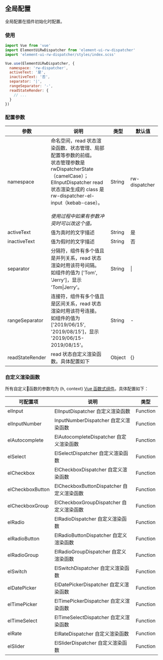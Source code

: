 ## 全局配置
全局配置在插件初始化时配置。

### 使用
```javascript
import Vue from 'vue'
import ElementUiRwDispatcher from 'element-ui-rw-dispatcher'
import 'element-ui-rw-dispatcher/styles/index.scss'

Vue.use(ElementUiRwDispatcher, {
  namespace: 'rw-dispatcher',
  activeText: '是',
  inactiveText: '否',
  separator: '|',
  rangeSeparator: '-',
  readStateRender: {
    // ...
  }
})
```

### 配置参数
<table>
  <thead>
    <tr>
      <th>参数</th>
      <th>说明</th>
      <th>类型</th>
      <th>默认值</th>
    </tr>
  </thead>
  <tbody>
    <tr>
      <td>namespace</td>
      <td>
        命名空间，read 状态渲染函数、状态管理、局部配置等参数的前缀。
        <el-tooltip placement="top">
          <div slot="content">
            状态管理参数是 rwDispatcherState（camelCase）；<br />
            ElInputDispatcher read 状态渲染生成的 class 是 rw-dispatcher-el-input（kebab-case）。
          </div>
          <i class="el-icon-question" />
        </el-tooltip>
        <br />
        使用过程中如果有参数冲突时可以改这个值。
      </td>
      <td>String</td>
      <td>rw-dispatcher</td>
    </tr>
    <tr>
      <td>activeText</td>
      <td>值为真时的文字描述</td>
      <td>String</td>
      <td>是</td>
    </tr>
    <tr>
      <td>inactiveText</td>
      <td>值为假时的文字描述</td>
      <td>String</td>
      <td>否</td>
    </tr>
    <tr>
      <td>separator</td>
      <td>
        分隔符，组件有多个值且是并列关系，read 状态渲染时用该符号间隔。<br />
        如组件的值为 ['Tom', 'Jerry']，显示 'Tom|Jerry'。
      </td>
      <td>String</td>
      <td>|</td>
    </tr>
    <tr>
      <td>rangeSeparator</td>
      <td>
        连接符，组件有多个值且是区间关系，read 状态渲染时用该符号连接。<br />
        如组件的值为 ['2019/06/15', '2019/08/15']，显示 '2019/06/15-2019/08/15'。
      </td>
      <td>String</td>
      <td>-</td>
    </tr>
    <tr>
      <td>readStateRender</td>
      <td>read 状态自定义渲染函数。具体配置如下</td>
      <td>Object</td>
      <td>{}</td>
    </tr>
  </tbody>
</table>

### 自定义渲染函数
所有自定义函数的参数均为 (h, context) [Vue 函数式组件](https://cn.vuejs.org/v2/guide/render-function.html#%E5%87%BD%E6%95%B0%E5%BC%8F%E7%BB%84%E4%BB%B6)。具体配置如下：

| 可配置项 | 说明 | 类型 |
| ---- | -------- | ---- |
| elInput | ElInputDispatcher 自定义渲染函数 | Function |
| elInputNumber | InputNumberDispatcher 自定义渲染函数 | Function |
| elAutocomplete | ElAutocompleteDispatcher 自定义渲染函数 | Function |
| elSelect | ElSelectDispatcher 自定义渲染函数 | Function |
| elCheckbox | ElCheckboxDispatcher 自定义渲染函数 | Function |
| elCheckboxButton | ElCheckboxButtonDispatcher 自定义渲染函数 | Function |
| elCheckboxGroup | ElCheckboxGroupDispatcher 自定义渲染函数 | Function |
| elRadio | ElRadioDispatcher 自定义渲染函数 | Function |
| elRadioButton | ElRadioButtonDispatcher 自定义渲染函数 | Function |
| elRadioGroup | ElRadioGroupDispatcher 自定义渲染函数 | Function |
| elSwitch | ElSwitchDispatcher 自定义渲染函数 | Function |
| elDatePicker | ElDatePickerDispatcher 自定义渲染函数 | Function |
| elTimePicker | ElTimePickerDispatcher 自定义渲染函数 | Function |
| elTimeSelect | ElTimeSelectDispatcher 自定义渲染函数 | Function |
| elRate | ElRateDispatcher 自定义渲染函数 | Function |
| elSlider | ElSliderDispatcher 自定义渲染函数 | Function |
